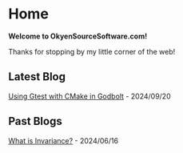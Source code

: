 # Home

**Welcome to OkyenSourceSoftware.com!**

Thanks for stopping by my little corner of the web!

## Latest Blog

[Using Gtest with CMake in Godbolt](blog/posts/godbolt_cmake_gtest.md) - 2024/09/20

## Past Blogs

[What is Invariance?](blog/posts/invariance.md) - 2024/06/16
